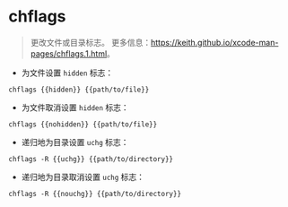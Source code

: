 # chflags

> 更改文件或目录标志。
> 更多信息：<https://keith.github.io/xcode-man-pages/chflags.1.html>。

- 为文件设置 `hidden` 标志：

`chflags {{hidden}} {{path/to/file}}`

- 为文件取消设置 `hidden` 标志：

`chflags {{nohidden}} {{path/to/file}}`

- 递归地为目录设置 `uchg` 标志：

`chflags -R {{uchg}} {{path/to/directory}}`

- 递归地为目录取消设置 `uchg` 标志：

`chflags -R {{nouchg}} {{path/to/directory}}`